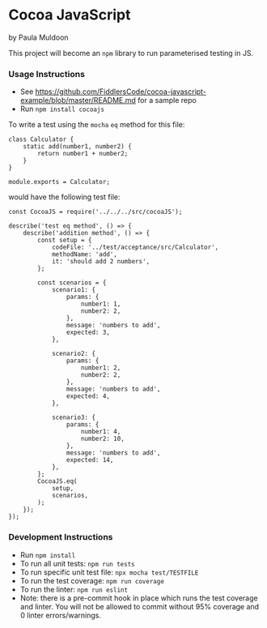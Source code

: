 # Cocoa JavaScript
by Paula Muldoon

This project will become an `npm` library to run parameterised testing in JS.

### Usage Instructions
- See https://github.com/FiddlersCode/cocoa-javascript-example/blob/master/README.md for a sample repo
- Run `npm install cocoajs`

To write a test using the `mocha` `eq` method for this file:
```
class Calculator {
    static add(number1, number2) {
        return number1 + number2;
    }
}

module.exports = Calculator;
```

would have the following test file:
```apple js
const CocoaJS = require('../../../src/cocoaJS');

describe('test eq method', () => {
    describe('addition method', () => {
        const setup = {
            codeFile: '../test/acceptance/src/Calculator',
            methodName: 'add',
            it: 'should add 2 numbers',
        };

        const scenarios = {
            scenario1: {
                params: {
                    number1: 1,
                    number2: 2,
                },
                message: 'numbers to add',
                expected: 3,
            },

            scenario2: {
                params: {
                    number1: 2,
                    number2: 2,
                },
                message: 'numbers to add',
                expected: 4,
            },

            scenario3: {
                params: {
                    number1: 4,
                    number2: 10,
                },
                message: 'numbers to add',
                expected: 14,
            },
        };
        CocoaJS.eq(
            setup,
            scenarios,
        );
    });
});

```

### Development Instructions
- Run `npm install`
- To run all unit tests: `npm run tests`
- To run specific unit test file: `npx mocha test/TESTFILE`
- To run the test coverage: `npm run coverage`
- To run the linter: `npm run eslint`
- Note: there is a pre-commit hook in place which runs the test coverage and linter. You will not be allowed to commit without 95% coverage and 0 linter errors/warnings.


